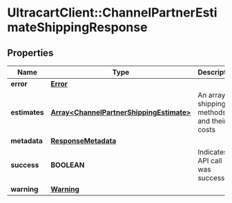 # UltracartClient::ChannelPartnerEstimateShippingResponse

## Properties
Name | Type | Description | Notes
------------ | ------------- | ------------- | -------------
**error** | [**Error**](Error.md) |  | [optional] 
**estimates** | [**Array&lt;ChannelPartnerShippingEstimate&gt;**](ChannelPartnerShippingEstimate.md) | An array of shipping methods and their costs | [optional] 
**metadata** | [**ResponseMetadata**](ResponseMetadata.md) |  | [optional] 
**success** | **BOOLEAN** | Indicates if API call was successful | [optional] 
**warning** | [**Warning**](Warning.md) |  | [optional] 



